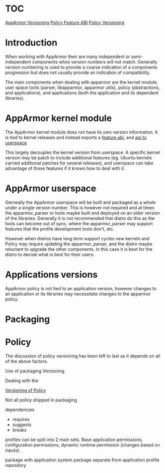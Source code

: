 # TOC
[AppArmor Versioning](Apparmorversioning)
[Policy Feature ABI](AppArmorpolicyfeaturesabi)
[Policy Versioning](AppArmorpolicyversioning)


# Introduction

When working with AppArmor their are many independent or semi-independent components whos version numbers will not match. Generally version numbering is used to provide a coarse indication of a components progression but does not usually provide an indication of compatibility.

The main components when dealing with apparmor are the kernel module, user space tools (parser, libapparmor, apparmor utils), policy (abstractions, and applications), and applications (both the application and its dependent libraries).

# AppArmor kernel module

The AppArmor kernel module does not have its own version information. It is tied to kernel releases and instead exports a [feature abi](AppArmorFeatureABI), and [api to userspace](AppArmorinterfaces).

This largely decouples the kernel version from userspace. A specific kernel version may be patch to include additional features (eg. Ubuntu kernels carried additional patches for several releases), and userspace can take advantage of those features if it knows how to deal with it.

# AppArmor userspace

Gerneally the AppArmor userspace will be built and packaged as a whole under a single version number. This is however not required and at times the apparmor_parser or tools maybe built and deployed on an older version of the libraries. Generally it is not recommended that distro do this as the tools can become out of sync, where the apparmor_parser may support features that the profile development tools don't, etc.

However when distros have long term support cycles new kernels and Policy may require updating the apparmor_parser, and the distro maybe reluctant to upgrade the other components. In this case it is best for the distro to decide what is best for their users.

# Applications versions

AppArmor policy is not tied to an application version, however changes to an application or its libraries may necessitate changes to the apparmor policy.


# Packaging


# Policy

The discussion of policy versioning has been left to last as it depends on all of the above factors.

Use of packaging Versioning

Dealing with the 

[Versioning of Policy](AppArmorpolicyversioning)

Not all policy shipped in packaging

dependencies
- requires
- suggests
- breaks


profiles can be split into 2 main sets. Base application permissions, configuration permissions, dynamic runtime permission (changes based on inputs).


package with application
system package separate from application
profile repository



